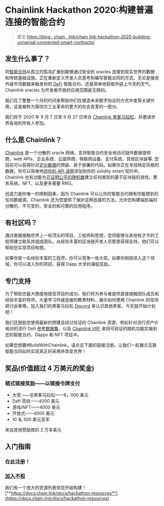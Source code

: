 # Chainlink Hackathon 2020:构建普遍连接的智能合约

> 原文:[https://blog . chain . link/chain link-hackathon-2020-building-universal-connected-smart-contracts/](https://blog.chain.link/chainlink-hackathon-2020-building-universally-connected-smart-contracts/)

<section class="post-full-content">

## 发生什么事了？

将[智能合同](https://chain.link/education/smart-contracts)从孤立的孤岛扩展到能够通过安全的 oracles 连接到现实世界的数据和传统基础设施，正在重新定义开发人员思考和编写智能合同的方式。无论是接收外链市场数据来触发你的 [DeFi](https://chain.link/education/defi) 智能合约，还是简单地获取外链上今天的天气，Chainlink oracles 为开发者开放的应用范围是无限的。

我们花了整整一个月的时间来帮助你们在塑造未来数字协议的方式中发挥关键作用，这是被称为第四次工业革命的更大的社会变革的一部分。

我们将于 2020 年 9 月 7 日至 9 月 27 日举办 [Chainlink 黑客马拉松](https://hack.chain.link/)，并邀请世界各地的所有人参加。

## 什么是 Chainlink？

[Chainlink](https://chain.link/) 是一个分散的 oracle 网络，支持智能合约安全地访问链外数据提供商、web APIs、企业系统、云提供商、物联网设备、支付系统、其他区块链等..您目前可以获得针对[定价数据](https://feeds.chain.link/)的预装、易于部署的代码。如果你正在寻找特定风格的数据，你可以简单地[将你的 API 调用](https://docs.chain.link/docs/request-and-receive-data)添加到你的 solidity smart 契约中。Chainlink 也有功能为[可证明公平的随机数](https://docs.chain.link/docs/chainlink-vrf)建立任何类型的基于区块链的游戏，票务系统，NFT，以及更多需要 RNG。

创造力是你唯一的限制因素，因为 Chainlink 可以让你的智能合约拥有你能想到的任何数据源。Chainlink 还为您提供了保护这种连接的方法，允许您构建端到端的分散的、不可变的、安全的和可靠的应用程序。

## 有社区吗？

通过直接接触世界上一些顶尖的项目、工程师和思想，您将能够与其他有才华的工程师建立联系并组成团队。从经验丰富的区块链开发人员那里获得支持，他们可以帮助您实现项目构想。

如果你是一名经验丰富的工程师，你可以竞争一些大奖。如果你刚刚进入这个领域，你可以进入你的项目，获得 Dapp 大学的课程奖励。

## 专门支持

为了帮助您最大限度地提高项目的成功，我们将为参与者提供直接接触团队成员和经验丰富的导师，大量学习外链连接的教育材料，展示如何使用 Chainlink 的现场研讨会等等。加入我们的黑客马拉松 [Discord](https://discord.gg/h3AvTHj) 来认识其他黑客，今天就开始计划吧！

我们还鼓励您使用最新的预建且经过验证的 Chainlink 资源，例如针对流行资产价格对的流行 Defi [参考数据集](https://feeds.chain.link/)，以及 [Chainlink VRF](https://docs.chain.link/docs/chainlink-vrf) 来将可验证的随机功能实施到您的智能合约、Dapps 和 NFT 项目中。

如果您想要#BuildWithChainlink，请点击下面的链接注册。让我们一起展示互联智能合同如何实现真正的采用并改变世界！

## **奖品(价值超过 4 万美元的奖金)**

### **链式链接奖励——以链接令牌支付**

*   大奖——总黑客马拉松——8，000 美元
*   Defi 项目——4000 美元
*   游戏/NFT——4000 美元
*   开放式——4000 美元
*   10 名 500 美元亚军

来自其他赞助商的 2 万多美元

## 入门指南

### 在此注册！

### [加入不和](https://discord.gg/h3AvTHj)

我们有一个庞大的资源列表供您开始构建！[**https://docs.chain.link/docs/hackathon-resources**](https://docs.chain.link/docs/hackathon-resources)

</section>